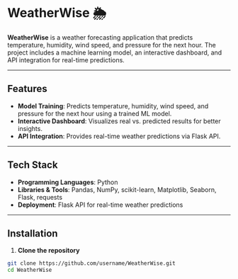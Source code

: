 # WeatherWise 🌦️

**WeatherWise** is a weather forecasting application that predicts temperature, humidity, wind speed, and pressure for the next hour. The project includes a machine learning model, an interactive dashboard, and API integration for real-time predictions.

---

## Features

- **Model Training**: Predicts temperature, humidity, wind speed, and pressure for the next hour using a trained ML model.  
- **Interactive Dashboard**: Visualizes real vs. predicted results for better insights.  
- **API Integration**: Provides real-time weather predictions via Flask API.  

---

## Tech Stack

- **Programming Languages**: Python  
- **Libraries & Tools**: Pandas, NumPy, scikit-learn, Matplotlib, Seaborn, Flask, requests  
- **Deployment**: Flask API for real-time weather predictions  

---

## Installation

1. **Clone the repository**
```bash
git clone https://github.com/username/WeatherWise.git
cd WeatherWise
